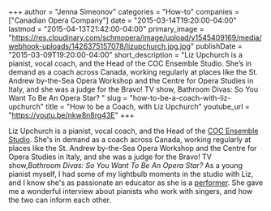 +++
author = "Jenna Simeonov"
categories = "How-to"
companies = ["Canadian Opera Company"]
date = "2015-03-14T19:20:00-04:00"
lastmod = "2015-04-13T21:42:00-04:00"
primary_image = "https://res.cloudinary.com/schmopera/image/upload/v1545409169/media/webhook-uploads/1426375157078/lizupchurch.jpg.jpg"
publishDate = "2015-03-09T19:20:00-04:00"
short_description = "Liz Upchurch is a pianist, vocal coach, and the Head of the COC Ensemble Studio. She’s in demand as a coach across Canada, working regularly at places like the St. Andrew by-the-Sea Opera Workshop and the Centre for Opera Studies in Italy, and she was a judge for the Bravo! TV show, Bathroom Divas: So You Want To Be An Opera Star? "
slug = "how-to-be-a-coach-with-liz-upchurch"
title = "How to be a Coach, with Liz Upchurch"
youtube_url = "https://youtu.be/nkw8n8rg43E"
+++

Liz Upchurch is a pianist, vocal coach, and the Head of the [COC Ensemble Studio](http://www.coc.ca/AboutTheCOC/CompanyMembers/EnsembleStudio.aspx). She's in demand as a coach across Canada, working regularly at places like the St. Andrew by-the-Sea Opera Workshop and the Centre for Opera Studies in Italy, and she was a judge for the Bravo! TV show,*Bathroom Divas: So You Want To Be An Opera Star?* As a young pianist myself, I had some of my lightbulb moments in the studio with Liz, and I know she's as passionate an educator as she is a [performer](http://schmopera.com/in-review-jane-archibald-and-liz-upchurch/). She gave me a wonderful interview about pianists who work with singers, and how the two can inform each other.
